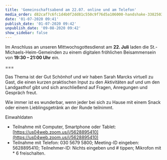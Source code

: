```yaml
---
title: 'Gemeinschaftsabend am 22.07. online und am Telefon'
media_order: d82caf7c6fc1d4b0f2dd81c550c9f76d5a106000-handshake-33825031920.jpeg
date: '01-07-2020 09:41'
publish_date: '01-07-2020 09:42'
unpublish_date: '09-08-2020 09:42'
show_sidebar: false
---
```


Im Anschluss an unseren Mittwochsgottesdienst am **22. Juli** laden die St.-Michaels-Heim-Gemeinden zu einem digitalen fröhlichen Beisammensein von **19:30 – 21:00 Uhr** ein.

===

Das Thema ist der Gut Schönhof und wir haben Sarah Marcks virtuell zu Gast, die einen kurzen praktischen Input zu den Aktivitäten auf und um den Landgasthof gibt und sich anschließend auf Fragen, Anregungen und Gespräch freut.

Wie immer ist es wunderbar, wenn jeder bei sich zu Hause mit einem Snack oder einem Lieblingsgetränk an der Runde teilnimmt.

Einwahldaten
* Teilnahme mit Computer, Smartphone oder Tablet: [https://us04web.zoom.us/j/5628895410](https://us04web.zoom.us/j/5628895410)
* Teilnahme mit Telefon: 030 5679 5800; Meeting-ID eingeben: 5628895410; Teilnehmer-ID: Nichts eingeben und # tippen; Mikrofon mit * 6 freischalten.